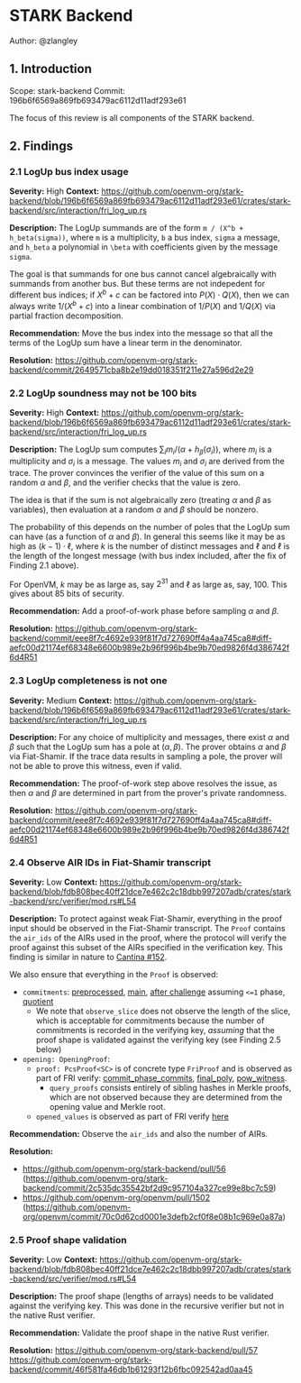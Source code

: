 # STARK Backend

Author: @zlangley

## 1. Introduction

Scope: stark-backend
Commit: 196b6f6569a869fb693479ac6112d11adf293e61

The focus of this review is all components of the STARK backend.

## 2. Findings

### 2.1 LogUp bus index usage

**Severity:** High
**Context:**
https://github.com/openvm-org/stark-backend/blob/196b6f6569a869fb693479ac6112d11adf293e61/crates/stark-backend/src/interaction/fri_log_up.rs

**Description:**
The LogUp summands are of the form `m / (X^b + h_beta(sigma))`, where `m` is a
multiplicity, `b` a bus index, `sigma` a message, and `h_beta` a polynomial in
`\beta` with coefficients given by the message `sigma`.

The goal is that summands for one bus cannot cancel algebraically with summands
from another bus. But these terms are not indepedent for different bus indices;
if $X^b + c$ can be factored into $P(X) \cdot Q(X)$, then we can always write
$1/(X^b + c)$ into a linear combination of $1/P(X)$ and $1/Q(X)$ via partial
fraction decomposition.

**Recommendation:**
Move the bus index into the message so that all the terms of the LogUp sum have
a linear term in the denominator.

**Resolution:** https://github.com/openvm-org/stark-backend/commit/2649571cba8b2e19dd018351f211e27a596d2e29

### 2.2 LogUp soundness may not be 100 bits

**Severity:** High
**Context:**
https://github.com/openvm-org/stark-backend/blob/196b6f6569a869fb693479ac6112d11adf293e61/crates/stark-backend/src/interaction/fri_log_up.rs

**Description:**
The LogUp sum computes $\sum_i m_i / (\alpha + h_{\beta}(\sigma_i))$, where $m_i$
is a multiplicity and $\sigma_i$ is a message. The values $m_i$ and $\sigma_i$
are derived from the trace. The prover convinces the verifier of the value of
this sum on a random $\alpha$ and $\beta$, and the verifier checks that the
value is zero.

The idea is that if the sum is not algebraically zero (treating $\alpha$ and
$\beta$ as variables), then evaluation at a random $\alpha$ and $\beta$ should
be nonzero.

The probability of this depends on the number of poles that the LogUp sum can
have (as a function of $\alpha$ and $\beta$). In general this seems like it may
be as high as $(k - 1) \cdot \ell$, where $k$ is the number of distinct
messages and $\ell$ and $\ell$ is the length of the longest message (with bus
index included, after the fix of Finding 2.1 above).

For OpenVM, $k$ may be as large as, say $2^{31}$ and $\ell$ as large as, say,
$100$. This gives about 85 bits of security.

**Recommendation:**
Add a proof-of-work phase before sampling $\alpha$ and $\beta$.

**Resolution:** https://github.com/openvm-org/stark-backend/commit/eee8f7c4692e939f81f7d727690ff4a4aa745ca8#diff-aefc00d21174ef68348e6600b989e2b96f996b4be9b70ed9826f4d386742f6d4R51

### 2.3 LogUp completeness is not one

**Severity:** Medium
**Context:**
https://github.com/openvm-org/stark-backend/blob/196b6f6569a869fb693479ac6112d11adf293e61/crates/stark-backend/src/interaction/fri_log_up.rs

**Description:**
For any choice of multiplicity and messages, there exist $\alpha$ and $\beta$
such that the LogUp sum has a pole at $(\alpha, \beta)$. The prover obtains
$\alpha$ and $\beta$ via Fiat-Shamir. If the trace data results in sampling a
pole, the prover will not be able to prove this witness, even if valid.

**Recommendation:**
The proof-of-work step above resolves the issue, as then $\alpha$ and $\beta$
are determined in part from the prover's private randomness.

**Resolution:** https://github.com/openvm-org/stark-backend/commit/eee8f7c4692e939f81f7d727690ff4a4aa745ca8#diff-aefc00d21174ef68348e6600b989e2b96f996b4be9b70ed9826f4d386742f6d4R51


### 2.4 Observe AIR IDs in Fiat-Shamir transcript

**Severity:** Low
**Context:** https://github.com/openvm-org/stark-backend/blob/fdb808bec40ff21dce7e462c2c18dbb997207adb/crates/stark-backend/src/verifier/mod.rs#L54

**Description:**
To protect against weak Fiat-Shamir, everything in the proof input should be observed in the Fiat-Shamir transcript. 
The `Proof` contains the `air_ids` of the AIRs used in the proof, where the protocol will verify the proof against this subset of the AIRs specified in the verification key.
This finding is similar in nature to [Cantina #152](https://cantina.xyz/code/c486d600-bed0-4fc6-aed1-de759fd29fa2/findings/152).

We also ensure that everything in the `Proof` is observed:
- `commitments`: [preprocessed](https://github.com/openvm-org/stark-backend/blob/fdb808bec40ff21dce7e462c2c18dbb997207adb/crates/stark-backend/src/verifier/mod.rs#L88), [main](https://github.com/openvm-org/stark-backend/blob/fdb808bec40ff21dce7e462c2c18dbb997207adb/crates/stark-backend/src/verifier/mod.rs#L92), [after challenge](https://github.com/openvm-org/stark-backend/blob/fdb808bec40ff21dce7e462c2c18dbb997207adb/crates/stark-backend/src/interaction/fri_log_up.rs#L195) assuming `<=1` phase, [quotient](https://github.com/openvm-org/stark-backend/blob/fdb808bec40ff21dce7e462c2c18dbb997207adb/crates/stark-backend/src/verifier/mod.rs#L145)
  - We note that `observe_slice` does not observe the length of the slice, which is acceptable for commitments because the number of commitments is recorded in the verifying key, _assuming_ that the proof shape is validated against the verifying key (see Finding 2.5 below)
- `opening: OpeningProof`: 
  - `proof: PcsProof<SC>` is of concrete type `FriProof` and is observed as part of FRI verify: [commit_phase_commits](https://github.com/Plonky3/Plonky3/blob/88d7f059500fd956a7c1eb121e08653e5974728d/fri/src/verifier.rs#L40), [final_poly](https://github.com/Plonky3/Plonky3/blob/88d7f059500fd956a7c1eb121e08653e5974728d/fri/src/verifier.rs#L49), [pow_witness](https://github.com/Plonky3/Plonky3/blob/88d7f059500fd956a7c1eb121e08653e5974728d/fri/src/verifier.rs#L56). 
    - `query_proofs` consists entirely of sibling hashes in Merkle proofs, which are not observed because they are determined from the opening value and Merkle root. 
  - `opened_values` is observed as part of FRI verify [here](https://github.com/Plonky3/Plonky3/blob/88d7f05/fri/src/two_adic_pcs.rs#L405)

**Recommendation:**
Observe the `air_ids` and also the number of AIRs.

**Resolution:** 
- https://github.com/openvm-org/stark-backend/pull/56 (https://github.com/openvm-org/stark-backend/commit/2c535dc35542bf2d9c957104a327ce99e8bc7c59)
- https://github.com/openvm-org/openvm/pull/1502 (https://github.com/openvm-org/openvm/commit/70c0d62cd0001e3defb2cf0f8e08b1c969e0a87a)

### 2.5 Proof shape validation

**Severity:** Low
**Context:** https://github.com/openvm-org/stark-backend/blob/fdb808bec40ff21dce7e462c2c18dbb997207adb/crates/stark-backend/src/verifier/mod.rs#L54

**Description:**
The proof shape (lengths of arrays) needs to be validated against the verifying key. This was done in the recursive verifier but not in the native Rust verifier.

**Recommendation:**
Validate the proof shape in the native Rust verifier.

**Resolution:** https://github.com/openvm-org/stark-backend/pull/57
https://github.com/openvm-org/stark-backend/commit/46f581fa46db1b61293f12b6fbc092542ad0aa45